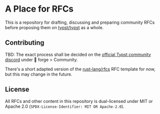 # A Place for RFCs
This is a repository for drafting, discussing and preparing community RFCs before proposing them on [typst/typst][typst] as a whole.

## Contributing
TBD: The exact process shall be decided on the [official Typst community discord][discord] under 💬 forge > Community.

There's a short adapted version of the [rust-lang/rfcs][rust] RFC template for now, but this may change in the future.

## License
All RFCs and other content in this repository is dual-licensed under MIT or Apache 2.0 (`SPDX-License-Identifier: MIT OR Apache-2.0`).

[typst]: https:/github.com/typst/typst
[discord]: https://discord.com/invite/y4Fhb6mvDa
[rust]: https:/github.com/rust-lang/rfcs

